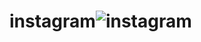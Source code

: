 # instagram![instagram](https://github.com/maverickssll/instagram/assets/150534265/eccbd668-66c5-412d-b2f8-4bb9edd8a992)
